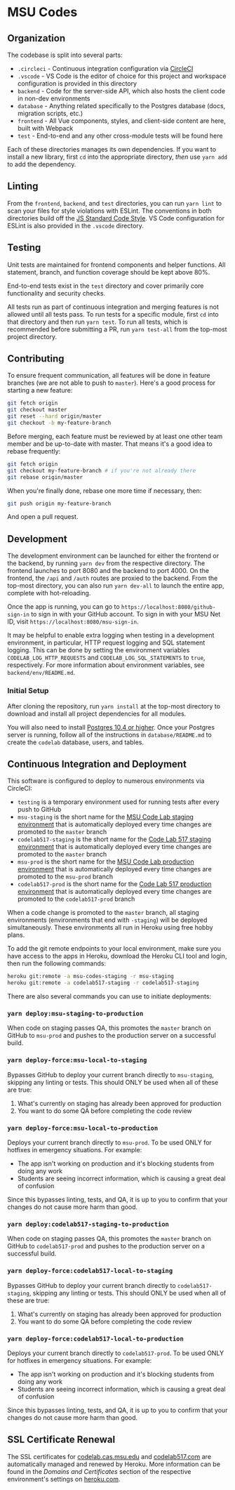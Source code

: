 # MSU Codes

## Organization

The codebase is split into several parts:

* `.circleci` - Continuous integration configuration via [CircleCI](https://circleci.com/gh/chrisvfritz/msu.lansing.codes)
* `.vscode` - VS Code is the editor of choice for this project and workspace configuration is provided in this directory
* `backend` - Code for the server-side API, which also hosts the client code in non-dev environments
* `database` - Anything related specifically to the Postgres database (docs, migration scripts, etc.)
* `frontend` - All Vue components, styles, and client-side content are here, built with Webpack
* `test` - End-to-end and any other cross-module tests will be found here

Each of these directories manages its own dependencies. If you want to install a new library, first `cd` into the appropriate directory, _then_ use `yarn add` to add the dependency.

## Linting

From the `frontend`, `backend`, and `test` directories, you can run `yarn lint` to scan your files for style violations with ESLint. The conventions in both directories build off the [JS Standard Code Style](https://github.com/feross/eslint-config-standard). VS Code configuration for ESLint is also provided in the `.vscode` directory.

## Testing

Unit tests are maintained for frontend components and helper functions. All statement, branch, and function coverage should be kept above 80%.

End-to-end tests exist in the `test` directory and cover primarily core functionality and security checks.

All tests run as part of continuous integration and merging features is not allowed until all tests pass. To run tests for a specific module, first `cd` into that directory and then run `yarn test`. To run all tests, which is recommended before submitting a PR, run `yarn test-all` from the top-most project directory.

## Contributing

To ensure frequent communication, all features will be done in feature branches (we are not able to push to `master`). Here's a good process for starting a new feature:

``` sh
git fetch origin
git checkout master
git reset --hard origin/master
git checkout -b my-feature-branch
```

Before merging, each feature must be reviewed by at least one other team member and be up-to-date with master. That means it's a good idea to rebase frequently:

``` sh
git fetch origin
git checkout my-feature-branch # if you're not already there
git rebase origin/master
```

When you're finally done, rebase one more time if necessary, then:

``` sh
git push origin my-feature-branch
```

And open a pull request.

## Development

The development environment can be launched for either the frontend or the backend, by running `yarn dev` from the respective directory. The frontend launches to port 8080 and the backend to port 4000. On the frontend, the `/api` and `/auth` routes are proxied to the backend. From the top-most directory, you can also run `yarn dev-all` to launch the entire app, complete with hot-reloading.

Once the app is running, you can go to `https://localhost:8080/github-sign-in` to sign in with your GitHub account. To sign in with your MSU Net ID, visit `https://localhost:8080/msu-sign-in`.

It may be helpful to enable extra logging when testing in a development environment, in particular, HTTP request logging and SQL statement logging. This can be done by setting the environment variables `CODELAB_LOG_HTTP_REQUESTS` and `CODELAB_LOG_SQL_STATEMENTS` to `true`, respectively. For more information about environment variables, see `backend/env/README.md`.

### Initial Setup

After cloning the repository, run `yarn install` at the top-most directory to download and install all project dependencies for all modules.

You will also need to install [Postgres 10.4 or higher](https://www.postgresql.org/download/). Once your Postgres server is running, follow all of the instructions in `database/README.md` to create the `codelab` database, users, and tables.

## Continuous Integration and Deployment

This software is configured to deploy to numerous environments via CircleCI:

* `testing` is a temporary environment used for running tests after every push to GitHub
* `msu-staging` is the short name for the [MSU Code Lab staging environment](https://msu-codes-staging.herokuapp.com) that is automatically deployed every time changes are promoted to the `master` branch
* `codelab517-staging` is the short name for the [Code Lab 517 staging environment](https://codelab517-staging.herokuapp.com) that is automatically deployed every time changes are promoted to the `master` branch
* `msu-prod` is the short name for the [MSU Code Lab production environment](https://codelab.cas.msu.edu) that is automatically deployed every time changes are promoted to the `msu-prod` branch
* `codelab517-prod` is the short name for the [Code Lab 517 production environment](https://codelab517.com) that is automatically deployed every time changes are promoted to the `codelab517-prod` branch

When a code change is promoted to the `master` branch, all staging environments (environments that end with `-staging`) will be deployed simultaneously. These environments all run in Heroku using free hobby plans.

To add the git remote endpoints to your local environment, make sure you have access to the apps in Heroku, download the Heroku CLI tool and login, then run the following commands:

``` sh
heroku git:remote -a msu-codes-staging -r msu-staging
heroku git:remote -a codelab517-staging -r codelab517-staging
```

There are also several commands you can use to initiate deployments:

### `yarn deploy:msu-staging-to-production`

When code on staging passes QA, this promotes the `master` branch on GitHub to `msu-prod` and pushes to the production server on a successful build.

### `yarn deploy-force:msu-local-to-staging`

Bypasses GitHub to deploy your current branch directly to `msu-staging`, skipping any linting or tests. This should ONLY be used when all of these are true:

1. What's currently on staging has already been approved for production
2. You want to do some QA before completing the code review

### `yarn deploy-force:msu-local-to-production`

Deploys your current branch directly to `msu-prod`. To be used ONLY for hotfixes in emergency situations. For example:

- The app isn't working on production and it's blocking students from doing any work
- Students are seeing incorrect information, which is causing a great deal of confusion

Since this bypasses linting, tests, and QA, it is up to you to confirm that your changes do not cause more harm than good.

### `yarn deploy:codelab517-staging-to-production`

When code on staging passes QA, this promotes the `master` branch on GitHub to `codelab517-prod` and pushes to the production server on a successful build.

### `yarn deploy-force:codelab517-local-to-staging`

Bypasses GitHub to deploy your current branch directly to `codelab517-staging`, skipping any linting or tests. This should ONLY be used when all of these are true:

1. What's currently on staging has already been approved for production
2. You want to do some QA before completing the code review

### `yarn deploy-force:codelab517-local-to-production`

Deploys your current branch directly to `codelab517-prod`. To be used ONLY for hotfixes in emergency situations. For example:

- The app isn't working on production and it's blocking students from doing any work
- Students are seeing incorrect information, which is causing a great deal of confusion

Since this bypasses linting, tests, and QA, it is up to you to confirm that your changes do not cause more harm than good.

## SSL Certificate Renewal

The SSL certificates for [codelab.cas.msu.edu](https://codelab.cas.msu.edu) and [codelab517.com](https://codelab517.com) are automatically managed and renewed by Heroku. More information can be found in the _Domains and Certificates_
section of the respective environment's settings on [heroku.com](https://dashboard.heroku.com/apps).

